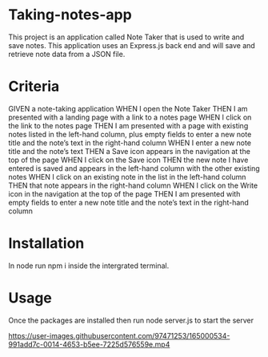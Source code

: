 # Taking-notes-app

This project is an application called Note Taker that is used to write and save notes. This application uses an Express.js back end and will save and retrieve note data from a JSON file. 

# Criteria


GIVEN a note-taking application
WHEN I open the Note Taker
THEN I am presented with a landing page with a link to a notes page
WHEN I click on the link to the notes page
THEN I am presented with a page with existing notes listed in the left-hand column, plus empty fields to enter a new note title and the note’s text in the right-hand column
WHEN I enter a new note title and the note’s text
THEN a Save icon appears in the navigation at the top of the page
WHEN I click on the Save icon
THEN the new note I have entered is saved and appears in the left-hand column with the other existing notes
WHEN I click on an existing note in the list in the left-hand column
THEN that note appears in the right-hand column
WHEN I click on the Write icon in the navigation at the top of the page
THEN I am presented with empty fields to enter a new note title and the note’s text in the right-hand column

# Installation

 In node run npm i inside the intergrated terminal. 
 
 # Usage
 
 Once the packages are installed then run node server.js to start the server



https://user-images.githubusercontent.com/97471253/165000534-991add7c-0014-4653-b5ee-7225d576559e.mp4

